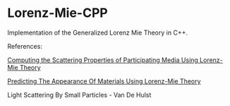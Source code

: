 # Lorenz-Mie-CPP
Implementation of the Generalized Lorenz Mie Theory in C++.

References:

[Computing the Scattering Properties of Participating Media Using Lorenz-Mie Theory](https://cseweb.ucsd.edu//~henrik/papers/lorenz_mie_theory/computing_scattering_properties_using_lorenz_mie_theory.pdf)

[Predicting The Appearance Of Materials Using Lorenz-Mie Theory](http://people.compute.dtu.dk/jerf/papers/predicting.pdf)

Light Scattering By Small Particles - Van De Hulst
